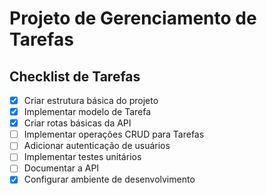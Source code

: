 # Projeto de Gerenciamento de Tarefas

## Checklist de Tarefas

- [x] Criar estrutura básica do projeto
- [x] Implementar modelo de Tarefa
- [x] Criar rotas básicas da API
- [ ] Implementar operações CRUD para Tarefas
- [ ] Adicionar autenticação de usuários
- [ ] Implementar testes unitários
- [ ] Documentar a API
- [x] Configurar ambiente de desenvolvimento
